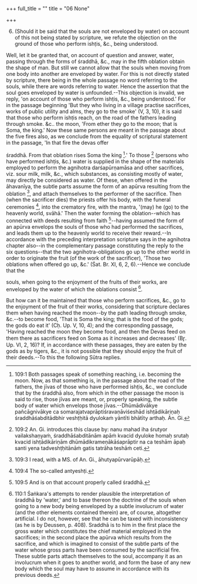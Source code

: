 +++
full_title = ""
title = "06 None"

+++


6. (Should it be said that the souls are not enveloped by water) on account of this not being stated by scripture, we refute the objection on the ground of those who perform ishṭis, &c., being understood.

Well, let it be granted that, on account of question and answer, water, passing through the forms of śraddhā, &c., may in the fifth oblation obtain the shape of man. But still we cannot allow that the souls when moving from one body into another are enveloped by water. For this is not directly stated by scripture, there being in the whole passage no word referring to the souls, while there are words referring to water. Hence the assertion that the soul goes enveloped by water is unfounded.--This objection is invalid, we reply, 'on account of those who perform ishṭis, &c., being understood.' For in the passage beginning 'But they who living in a village practise sacrifices, works of public utility and alms, they go to the smoke' (V, 3, 10), it is said that those who perform ishṭis reach, on the road of the fathers leading through smoke. &c.. the moon, 'From ether they go to the moon; that is Soma, the king.' Now these same persons are meant in the passage about the five fires also, as we conclude from the equality of scriptural statement in the passage, 'In that fire the devas offer

 śraddhā. From that oblation rises Soma the king [^fn_74].' To those [^fn_75] (persons who have performed ishṭis, &c.) water is supplied in the shape of the materials employed to perform the agnihotra darśapūrṇamāsa and other sacrifices, viz. sour milk, milk, &c., which substances, as consisting mostly of water, may directly be considered as water. Of these, when offered in the āhavanīya, the subtle parts assume the form of an apūrva resulting from the oblation [^fn_76], and attach themselves to the performer of the sacrifice. Then (when the sacrificer dies) the priests offer his body, with the funeral ceremonies [^fn_77], into the crematory fire, with the mantra, '(may) he (go) to the heavenly world, svāhā.' Then the water forming the oblation--which has connected with deeds resulting from faith [^fn_78]--having assumed the form of an apūrva envelops the souls of those who had performed the sacrifices, and leads them up to the heavenly world to receive their reward.--In accordance with the preceding interpretation scripture says in the agnihotra chapter also--in the complementary passage constituting the reply to the six questions--that the two agnihotra-obligations go up to the other world in order to originate the fruit (of the work of the sacrificer), 'Those two oblations when offered go up, &c.' (Śat. Br. XI, 6, 2, 6).--Hence we conclude that the

[^fn_74]: 109:1 Both passages speak of something reaching, i.e. becoming the moon. Now, as that something is, in the passage about the road of the fathers, the jīvas of those who have performed ishṭis, &c., we conclude that by the śraddhā also, from which in the other passage the moon is said to rise, those jīvas are meant, or, properly speaking, the subtle body of water which envelops those jīvas.--Dhūmādivākye pañcāgnivākye ca somarajatvaprāptiśravaṇāviśeshād ishṭādikāriṇaḥ śraddhāśabditādbhir veshṭḥitā dyulokaṁ yāntīti bhātīty arthaḥ. Ān. Gi.

[^fn_75]: 109:2 An. Gi. introduces this clause by: nanu mahad iha śrutyor vailakshaṇyaṁ, śraddhāśabditānām apāṁ kvacid dyuloke homaḥ srutaḥ kvacid ishṭādikāriṇām dhūmādikrameṇākāśaprāptir na ca teshām āpaḥ santi yena tadveshṭḥitānāṁ gatis tatrāha teshāṁ ceti.

[^fn_76]: 109:3 I read, with a MS. of An. Gi., āhutyapūrvarūpāḥ.

[^fn_77]: 109:4 The so-called antyeshṭi.

[^fn_78]: 109:5 And is on that account properly called śraddhā.

souls, when going to the enjoyment of the fruits of their works, are enveloped by the water of which the oblations consist [^fn_79].

[^fn_79]: 110:1 Śaṅkara's attempts to render plausible the interpretation of śraddhā by 'water,' and to base thereon the doctrine of the souls when going to a new body being enveloped by a subtle involucrum of water (and the other elements contained therein) are, of course, altogether artificial. I do not, however, see that he can be taxed with inconsistency (as he is by Deussen, p. 408). Sraddhā is to him in the first place the gross water which constitutes the chief material employed in the sacrifices; in the second place the apūrva which results from the sacrifice, and which is imagined to consist of the subtle parts of the water whose gross parts have been consumed by the sacrificial fire. These subtle parts attach themselves to the soul, accompany it as an involucrum when it goes to another world, and form the base of any new body which the soul may have to assume in accordance with its previous deeds.

But how can it be maintained that those who perform sacrifices, &c., go to the enjoyment of the fruit of their works, considering that scripture declares them when having reached the moon--by the path leading through smoke, &c.--to become food, 'That is Soma the king; that is the food of the gods; the gods do eat it' (Cḥ. Up. V, 10, 4); and the corresponding passage, 'Having reached the moon they become food, and then the Devas feed on them there as sacrificers feed on Soma as it increases and decreases' (Br̥. Up. VI, 2, 16)? If, in accordance with these passages, they are eaten by the gods as by tigers, &c., it is not possible that they should enjoy the fruit of their deeds.--To this the following Sūtra replies.

